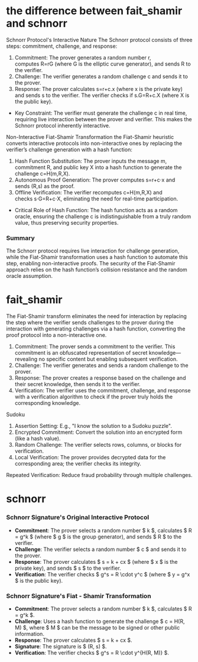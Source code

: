 # the difference between fait_shamir and schnorr
Schnorr Protocol's Interactive Nature
The Schnorr protocol consists of three steps: commitment, challenge, and response:
1. Commitment: The prover generates a random number r, computes R=rG (where G is the elliptic curve generator), and sends R to the verifier.
2. Challenge: The verifier generates a random challenge c and sends it to the prover.
3. Response: The prover calculates s=r+c.x (where x is the private key) and sends s to the verifier. The verifier checks if s.G=R+c.X (where X is the public key).
* Key Constraint: The verifier must generate the challenge c in real time, requiring live interaction between the prover and verifier. This makes the Schnorr protocol inherently interactive.

Non-Interactive Fiat-Shamir Transformation
the Fiat-Shamir heuristic converts interactive protocols into non-interactive ones by replacing the verifier’s challenge generation with a hash function:
1. Hash Function Substitution: The prover inputs the message m, commitment R, and public key X into a hash function to generate the challenge c=H(m,R,X).
2. Autonomous Proof Generation: The prover computes s=r+c⋅x and sends (R,s) as the proof.
3. Offline Verification: The verifier recomputes c=H(m,R,X) and checks s⋅G=R+c⋅X, eliminating the need for real-time participation.
* Critical Role of Hash Function: The hash function acts as a random oracle, ensuring the challenge c is indistinguishable from a truly random value, thus preserving security properties.

### Summary
The Schnorr protocol requires live interaction for challenge generation, while the Fiat-Shamir transformation uses a hash function to automate this step, enabling non-interactive proofs. The security of the Fiat-Shamir approach relies on the hash function’s collision resistance and the random oracle assumption.

# fait_shamir
The Fiat-Shamir transform eliminates the need for interaction by replacing the step where the verifier sends challenges to the prover during the interaction with generating challenges via a hash function, converting the proof protocol into a non-interactive one.

1. Commitment: The prover sends a commitment to the verifier. This commitment is an obfuscated representation of secret knowledge—revealing no specific content but enabling subsequent verification.
2. Challenge: The verifier generates and sends a random challenge to the prover.
3. Response: The prover creates a response based on the challenge and their secret knowledge, then sends it to the verifier.
4. Verification: The verifier uses the commitment, challenge, and response with a verification algorithm to check if the prover truly holds the corresponding knowledge.

Sudoku

1. Assertion Setting: E.g., "I know the solution to a Sudoku puzzle".
2. Encrypted Commitment: Convert the solution into an encrypted form (like a hash value).
3. Random Challenge: The verifier selects rows, columns, or blocks for verification.
4. Local Verification: The prover provides decrypted data for the corresponding area; the verifier checks its integrity.

Repeated Verification: Reduce fraud probability through multiple challenges.

# schnorr

### Schnorr Signature's Original Interactive Protocol  
- **Commitment**: The prover selects a random number $ k $, calculates $ R = g^k $ (where $ g $ is the group generator), and sends $ R $ to the verifier.  
- **Challenge**: The verifier selects a random number $ c $ and sends it to the prover.  
- **Response**: The prover calculates $ s = k + cx $ (where $ x $ is the private key), and sends $ s $ to the verifier.  
- **Verification**: The verifier checks $ g^s = R \cdot y^c $ (where $ y = g^x $ is the public key).  

### Schnorr Signature's Fiat - Shamir Transformation  
- **Commitment**: The prover selects a random number $ k $, calculates $ R = g^k $.  
- **Challenge**: Uses a hash function to generate the challenge $ c = H(R, M) $, where $ M $ can be the message to be signed or other public information.  
- **Response**: The prover calculates $ s = k + cx $.  
- **Signature**: The signature is $ (R, s) $.  
- **Verification**: The verifier checks $ g^s = R \cdot y^{H(R, M)} $.  